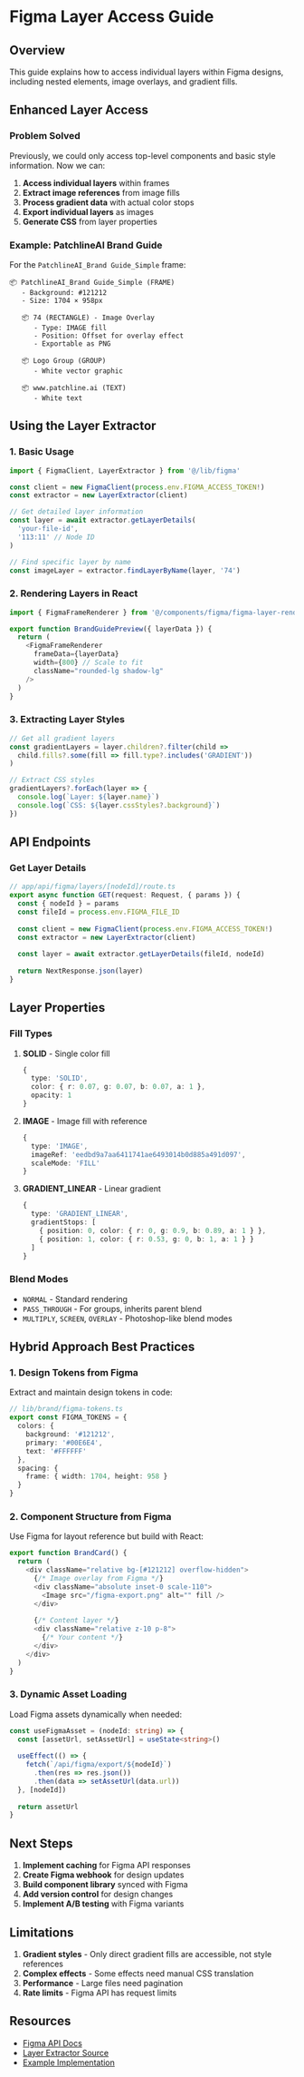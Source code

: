 # Figma Layer Access Guide

## Overview

This guide explains how to access individual layers within Figma designs, including nested elements, image overlays, and gradient fills.

## Enhanced Layer Access

### Problem Solved

Previously, we could only access top-level components and basic style information. Now we can:

1. **Access individual layers** within frames
2. **Extract image references** from image fills
3. **Process gradient data** with actual color stops
4. **Export individual layers** as images
5. **Generate CSS** from layer properties

### Example: PatchlineAI Brand Guide

For the `PatchlineAI_Brand Guide_Simple` frame:

```
📦 PatchlineAI_Brand Guide_Simple (FRAME)
   - Background: #121212
   - Size: 1704 × 958px
   
   📦 74 (RECTANGLE) - Image Overlay
      - Type: IMAGE fill
      - Position: Offset for overlay effect
      - Exportable as PNG
   
   📦 Logo Group (GROUP)
      - White vector graphic
   
   📦 www.patchline.ai (TEXT)
      - White text
```

## Using the Layer Extractor

### 1. Basic Usage

```typescript
import { FigmaClient, LayerExtractor } from '@/lib/figma'

const client = new FigmaClient(process.env.FIGMA_ACCESS_TOKEN!)
const extractor = new LayerExtractor(client)

// Get detailed layer information
const layer = await extractor.getLayerDetails(
  'your-file-id',
  '113:11' // Node ID
)

// Find specific layer by name
const imageLayer = extractor.findLayerByName(layer, '74')
```

### 2. Rendering Layers in React

```typescript
import { FigmaFrameRenderer } from '@/components/figma/figma-layer-renderer'

export function BrandGuidePreview({ layerData }) {
  return (
    <FigmaFrameRenderer 
      frameData={layerData}
      width={800} // Scale to fit
      className="rounded-lg shadow-lg"
    />
  )
}
```

### 3. Extracting Layer Styles

```typescript
// Get all gradient layers
const gradientLayers = layer.children?.filter(child => 
  child.fills?.some(fill => fill.type?.includes('GRADIENT'))
)

// Extract CSS styles
gradientLayers?.forEach(layer => {
  console.log(`Layer: ${layer.name}`)
  console.log(`CSS: ${layer.cssStyles?.background}`)
})
```

## API Endpoints

### Get Layer Details

```typescript
// app/api/figma/layers/[nodeId]/route.ts
export async function GET(request: Request, { params }) {
  const { nodeId } = params
  const fileId = process.env.FIGMA_FILE_ID
  
  const client = new FigmaClient(process.env.FIGMA_ACCESS_TOKEN!)
  const extractor = new LayerExtractor(client)
  
  const layer = await extractor.getLayerDetails(fileId, nodeId)
  
  return NextResponse.json(layer)
}
```

## Layer Properties

### Fill Types

1. **SOLID** - Single color fill
   ```typescript
   {
     type: 'SOLID',
     color: { r: 0.07, g: 0.07, b: 0.07, a: 1 },
     opacity: 1
   }
   ```

2. **IMAGE** - Image fill with reference
   ```typescript
   {
     type: 'IMAGE',
     imageRef: 'eedbd9a7aa6411741ae6493014b0d885a491d097',
     scaleMode: 'FILL'
   }
   ```

3. **GRADIENT_LINEAR** - Linear gradient
   ```typescript
   {
     type: 'GRADIENT_LINEAR',
     gradientStops: [
       { position: 0, color: { r: 0, g: 0.9, b: 0.89, a: 1 } },
       { position: 1, color: { r: 0.53, g: 0, b: 1, a: 1 } }
     ]
   }
   ```

### Blend Modes

- `NORMAL` - Standard rendering
- `PASS_THROUGH` - For groups, inherits parent blend
- `MULTIPLY`, `SCREEN`, `OVERLAY` - Photoshop-like blend modes

## Hybrid Approach Best Practices

### 1. Design Tokens from Figma

Extract and maintain design tokens in code:

```typescript
// lib/brand/figma-tokens.ts
export const FIGMA_TOKENS = {
  colors: {
    background: '#121212',
    primary: '#00E6E4',
    text: '#FFFFFF'
  },
  spacing: {
    frame: { width: 1704, height: 958 }
  }
}
```

### 2. Component Structure from Figma

Use Figma for layout reference but build with React:

```typescript
export function BrandCard() {
  return (
    <div className="relative bg-[#121212] overflow-hidden">
      {/* Image overlay from Figma */}
      <div className="absolute inset-0 scale-110">
        <Image src="/figma-export.png" alt="" fill />
      </div>
      
      {/* Content layer */}
      <div className="relative z-10 p-8">
        {/* Your content */}
      </div>
    </div>
  )
}
```

### 3. Dynamic Asset Loading

Load Figma assets dynamically when needed:

```typescript
const useFigmaAsset = (nodeId: string) => {
  const [assetUrl, setAssetUrl] = useState<string>()
  
  useEffect(() => {
    fetch(`/api/figma/export/${nodeId}`)
      .then(res => res.json())
      .then(data => setAssetUrl(data.url))
  }, [nodeId])
  
  return assetUrl
}
```

## Next Steps

1. **Implement caching** for Figma API responses
2. **Create Figma webhook** for design updates
3. **Build component library** synced with Figma
4. **Add version control** for design changes
5. **Implement A/B testing** with Figma variants

## Limitations

1. **Gradient styles** - Only direct gradient fills are accessible, not style references
2. **Complex effects** - Some effects need manual CSS translation
3. **Performance** - Large files need pagination
4. **Rate limits** - Figma API has request limits

## Resources

- [Figma API Docs](https://www.figma.com/developers/api)
- [Layer Extractor Source](/lib/figma/layer-extractor.ts)
- [Example Implementation](/scripts/get-figma-layers-detailed.ts) 